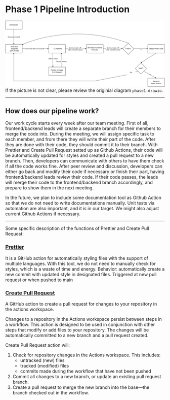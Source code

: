 # Phase 1 Pipeline Introduction
![](phase1.png)
If the picture is not clear, please review the originial diagram `phase1.drawio`.

---

## How does our pipeline work?
Our work cycle starts every week after our team meeting. First of all, frontend/backend leads will create a separate branch for their members to merge the code into. During the meeting, we will assign specific task to each member, and from there they will write their part of the code. After they are done with their code, they should commit it to their branch. With Prettier and Create Pull Request setted up as Github Actions, their code will be automatically updated for styles and created a pull request to a new branch. Then, developers can communicate with others to have them check if all the code works fine. After peer review and discussion, developers can either go back and modify their code if necessary or finish their part, having frontend/backend leads review their code. If their code passes, the leads will merge their code to the frontend/backend branch accordingly, and prepare to show them in the next meeting. 

In the future, we plan to include some documentation tool as Github Action so that we do not need to write documentations manually. Unit tests via automation are also important, and it is in our target. We might also adjust current Github Actions if necessary. 

---
Some specific description of the functions of Prettier and Create Pull Request:
### [Prettier](https://github.com/marketplace/actions/prettier-action)
It is a GitHub action for automatically styling files with the support of multiple languages. With this tool, we do not need to manually check for styles, which is a waste of time and energy. 
Behavior: automatically create a new commit with updated style in designated files. 
Triggered at new pull request or when pushed to main

### [Create Pull Request](https://github.com/marketplace/actions/create-pull-request)
A GitHub action to create a pull request for changes to your repository in the actions workspace.

Changes to a repository in the Actions workspace persist between steps in a workflow. This action is designed to be used in conjunction with other steps that modify or add files to your repository. The changes will be automatically committed to a new branch and a pull request created.

Create Pull Request action will:

1. Check for repository changes in the Actions workspace. This includes:
    - untracked (new) files
    - tracked (modified) files
    - commits made during the workflow that have not been pushed
2. Commit all changes to a new branch, or update an existing pull request branch.
3. Create a pull request to merge the new branch into the base—the branch checked out in the workflow.